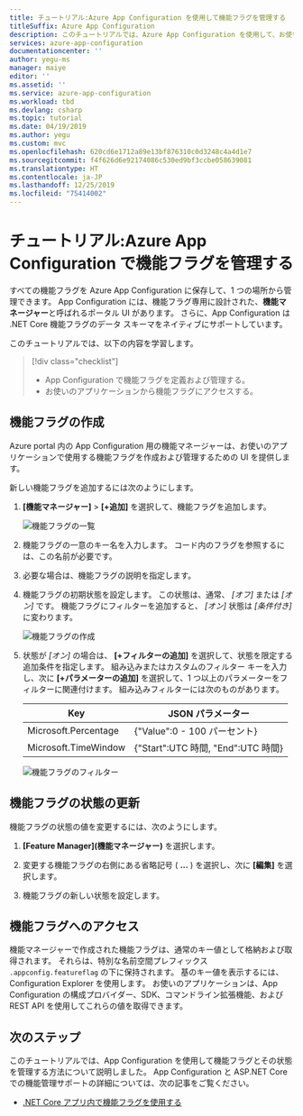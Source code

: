 ```yaml
---
title: チュートリアル:Azure App Configuration を使用して機能フラグを管理する
titleSuffix: Azure App Configuration
description: このチュートリアルでは、Azure App Configuration を使用して、お使いのアプリケーションとは別に機能フラグを管理する方法について説明します。
services: azure-app-configuration
documentationcenter: ''
author: yegu-ms
manager: maiye
editor: ''
ms.assetid: ''
ms.service: azure-app-configuration
ms.workload: tbd
ms.devlang: csharp
ms.topic: tutorial
ms.date: 04/19/2019
ms.author: yegu
ms.custom: mvc
ms.openlocfilehash: 620cd6e1712a89e13bf876310c0d3248c4a4d1e7
ms.sourcegitcommit: f4f626d6e92174086c530ed9bf3ccbe058639081
ms.translationtype: HT
ms.contentlocale: ja-JP
ms.lasthandoff: 12/25/2019
ms.locfileid: "75414002"
---
```

# <a name="tutorial-manage-feature-flags-in-azure-app-configuration"></a>チュートリアル:Azure App Configuration で機能フラグを管理する

すべての機能フラグを Azure App Configuration に保存して、1 つの場所から管理できます。 App Configuration には、機能フラグ専用に設計された、**機能マネージャー**と呼ばれるポータル UI があります。 さらに、App Configuration は .NET Core 機能フラグのデータ スキーマをネイティブにサポートしています。

このチュートリアルでは、以下の内容を学習します。

> [!div class="checklist"]
> * App Configuration で機能フラグを定義および管理する。
> * お使いのアプリケーションから機能フラグにアクセスする。

## <a name="create-feature-flags"></a>機能フラグの作成

Azure portal 内の App Configuration 用の機能マネージャーは、お使いのアプリケーションで使用する機能フラグを作成および管理するための UI を提供します。

新しい機能フラグを追加するには次のようにします。

1. **[機能マネージャー]**  >  **[+追加]** を選択して、機能フラグを追加します。

    ![機能フラグの一覧](./media/azure-app-configuration-feature-flags.png)

1. 機能フラグの一意のキー名を入力します。 コード内のフラグを参照するには、この名前が必要です。

1. 必要な場合は、機能フラグの説明を指定します。

1. 機能フラグの初期状態を設定します。 この状態は、通常、 *[オフ]* または *[オン]* です。 機能フラグにフィルターを追加すると、 *[オン]* 状態は *[条件付き]* に変わります。

    ![機能フラグの作成](./media/azure-app-configuration-feature-flag-create.png)

1. 状態が *[オン]* の場合は、 **[+フィルターの追加]** を選択して、状態を限定する追加条件を指定します。 組み込みまたはカスタムのフィルター キーを入力し、次に **[+パラメーターの追加]** を選択して、1 つ以上のパラメーターをフィルターに関連付けます。 組み込みフィルターには次のものがあります。

    | Key | JSON パラメーター |
    |---|---|
    | Microsoft.Percentage | {"Value":0 - 100 パーセント} |
    | Microsoft.TimeWindow | {"Start":UTC 時間, "End":UTC 時間} |

    ![機能フラグのフィルター](./media/azure-app-configuration-feature-flag-filter.png)

## <a name="update-feature-flag-states"></a>機能フラグの状態の更新

機能フラグの状態の値を変更するには、次のようにします。

1. **[Feature Manager]\(機能マネージャー\)** を選択します。

1. 変更する機能フラグの右側にある省略記号 ( **...** ) を選択し、次に **[編集]** を選択します。

1. 機能フラグの新しい状態を設定します。

## <a name="access-feature-flags"></a>機能フラグへのアクセス

機能マネージャーで作成された機能フラグは、通常のキー値として格納および取得されます。 それらは、特別な名前空間プレフィックス `.appconfig.featureflag` の下に保持されます。 基のキー値を表示するには、Configuration Explorer を使用します。 お使いのアプリケーションは、App Configuration の構成プロバイダー、SDK、コマンドライン拡張機能、および REST API を使用してこれらの値を取得できます。

## <a name="next-steps"></a>次のステップ

このチュートリアルでは、App Configuration を使用して機能フラグとその状態を管理する方法について説明しました。 App Configuration と ASP.NET Core での機能管理サポートの詳細については、次の記事をご覧ください。

* [.NET Core アプリ内で機能フラグを使用する](./use-feature-flags-dotnet-core.md)
